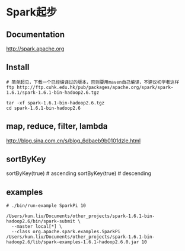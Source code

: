 Spark起步
==============

Documentation
------------------------------------------

http://spark.apache.org

Install
----------------------------------------------

```shell
# 简单起见，下载一个已经编译过的版本，否则要用maven自己编译，不建议初学者这样
ftp http://ftp.cuhk.edu.hk/pub/packages/apache.org/spark/spark-1.6.1/spark-1.6.1-bin-hadoop2.6.tgz

tar -xf spark-1.6.1-bin-hadoop2.6.tgz
cd spark-1.6.1-bin-hadoop2.6
```

map, reduce, filter, lambda
-------------------------------------------

http://blog.sina.com.cn/s/blog_6dbaeb9b0101dzle.html

sortByKey
-------------------------------------------
sortByKey(true) # ascending
sortByKey(true) # descending

examples
--------------------------------------------

```shell
# ./bin/run-example SparkPi 10

/Users/kun.liu/Documents/other_projects/spark-1.6.1-bin-hadoop2.6/bin/spark-submit \
  --master local[*] \
  --class org.apache.spark.examples.SparkPi /Users/kun.liu/Documents/other_projects/spark-1.6.1-bin-hadoop2.6/lib/spark-examples-1.6.1-hadoop2.6.0.jar 10

```
